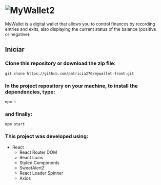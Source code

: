 # ![MyWallet2](https://user-images.githubusercontent.com/87550368/143923173-b34d55e9-453d-4f84-b280-acd04802c755.png)

MyWallet is a digital wallet that allows you to control finances by recording entries and exits, also displaying the current status of the balance (positive or negative).

## Iniciar

### Clone this repository or download the zip file:
`git clone https://github.com/patricia270/mywallet-front.git`
### In the project repository on your machine, to install the dependencies, type:
`npm i`
### and finally:
`npm start`
### This project was developed using:
- React
   - React Router DOM
   - React Icons
   - Styled Components
   - SweetAlert2
   - React Loader Spinner
   - Axios
